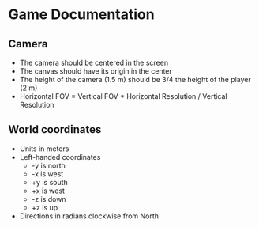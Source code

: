 # Game Documentation

## Camera

* The camera should be centered in the screen
* The canvas should have its origin in the center
* The height of the camera (1.5 m) should be 3/4 the height of the player (2 m)
* Horizontal FOV = Vertical FOV * Horizontal Resolution / Vertical Resolution

## World coordinates

* Units in meters
* Left-handed coordinates
  * -y is north
  * -x is west
  * +y is south
  * +x is west
  * -z is down
  * +z is up
* Directions in radians clockwise from North
